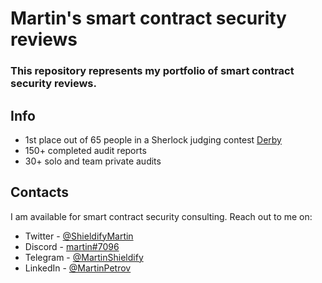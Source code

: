 # Martin's smart contract security reviews

### This repository represents my portfolio of smart contract security reviews.

## Info
- 1st place out of 65 people in a Sherlock judging contest [Derby](https://derby.finance/)
- 150+ completed audit reports
- 30+ solo and team private audits

## Contacts

I am available for smart contract security consulting. Reach out to me on:

- Twitter - [@ShieldifyMartin](https://twitter.com/ShieldifyMartin)
- Discord - [martin#7096](https://discordapp.com/users/599998587551612938)
- Telegram - [@MartinShieldify](https://t.me/MartinShieldify)
- LinkedIn - [@MartinPetrov](https://www.linkedin.com/in/martin-miroslavov-petrov-00551a192/)
